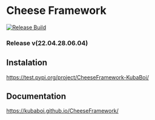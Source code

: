 # Cheese Framework

[![Release Build](https://github.com/KubaBoi/CheeseFramework/actions/workflows/realeaseDate.yml/badge.svg?branch=main)](https://github.com/KubaBoi/CheeseFramework/actions/workflows/realeaseDate.yml)

### Release v(22.04.28.06.04)

## Instalation

https://test.pypi.org/project/CheeseFramework-KubaBoi/

## Documentation

https://kubaboi.github.io/CheeseFramework/